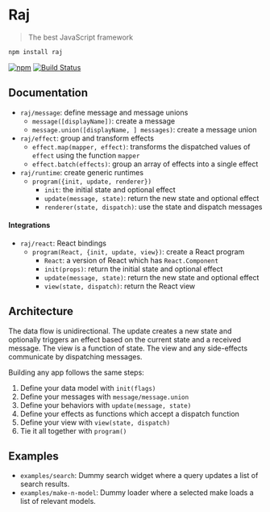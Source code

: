# Raj

> The best JavaScript framework

```sh
npm install raj
```

[![npm](https://img.shields.io/npm/v/raj.svg)](https://www.npmjs.com/package/raj)
[![Build Status](https://travis-ci.org/andrejewski/raj.svg?branch=master)](https://travis-ci.org/andrejewski/raj)

## Documentation

- `raj/message`: define message and message unions
  - `message([displayName])`: create a message
  - `message.union([displayName, ] messages)`: create a message union
- `raj/effect`: group and transform effects
  - `effect.map(mapper, effect)`: transforms the dispatched values of `effect` using the function `mapper`
  - `effect.batch(effects)`: group an array of effects into a single effect
- `raj/runtime`: create generic runtimes
  - `program({init, update, renderer})`
    - `init`: the initial state and optional effect
    - `update(message, state)`: return the new state and optional effect
    - `renderer(state, dispatch)`: use the state and dispatch messages

#### Integrations
- `raj/react`: React bindings
  - `program(React, {init, update, view})`: create a React program
    - `React`: a version of React which has `React.Component`
    - `init(props)`: return the initial state and optional effect
    - `update(message, state)`: return the new state and optional effect
    - `view(state, dispatch)`: return the React view

## Architecture

The data flow is unidirectional.
The update creates a new state and optionally triggers an effect based on the current state and a received message.
The view is a function of state.
The view and any side-effects communicate by dispatching messages.

Building any app follows the same steps:

1. Define your data model with `init(flags)`
1. Define your messages with `message/message.union`
1. Define your behaviors with `update(message, state)`
1. Define your effects as functions which accept a dispatch function
1. Define your view with `view(state, dispatch)`
1. Tie it all together with `program()`

## Examples

- `examples/search`: Dummy search widget where a query updates a list of search results.
- `examples/make-n-model`: Dummy loader where a selected make loads a list of relevant models.
